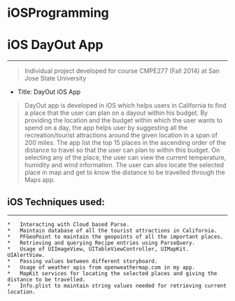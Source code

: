 # iOSProgramming

# iOS DayOut App
----------------
> Individual project developed for course CMPE277 (Fall 2014)
> at San Jose State University
 - Title: DayOut iOS App
 
> DayOut app is developed in iOS which helps users in California to find a place that the user can plan on a dayout within his budget. By providing the location and the budget within which the user wants to spend on a day, the app helps user by suggesting all the recreation/tourist attractions around the given location in a span of 200 miles. The app list the top 15 places in the ascending order of the distance to travel so that the user can plan to within this budget. On selecting any of the place, the user can view the current temperature, humidity and wind information. The user can also locate the selected place in map and get to know the distance to be travelled through the Maps app. 

## iOS Techniques used:
-----------------------
	*	Interacting with Cloud based Parse.
	*	Maintain database of all the tourist attractions in California.
	*	PFGeoPoint to maintain the geopoints of all the important places.
	*	Retrieving and querying Recipe entries using ParseQuery.
	*	Usage of UIImageView, UITableViewController, UIMapKit. UIAlertView.
	*	Passing values between different storyboard.
	*	Usage of weather apis from openweathermap.com in my app.
	*	MapKit services for locating the selected places and giving the distance to be travelled.
	*	Info.plist to maintain string values needed for retrieving current location.


